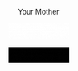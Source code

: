 <p align="center">
  Your Mother
</p>
<p align="center">
  <a href="https://nexusgit.info">
    <img src="./NexusGit.gif" title="<3">
  </a>
</p>
<p align="center">
  <a href="https://nexusgit.info">
    <img src="./DisTrack.gif" title="<3">
  </a>
</p>
